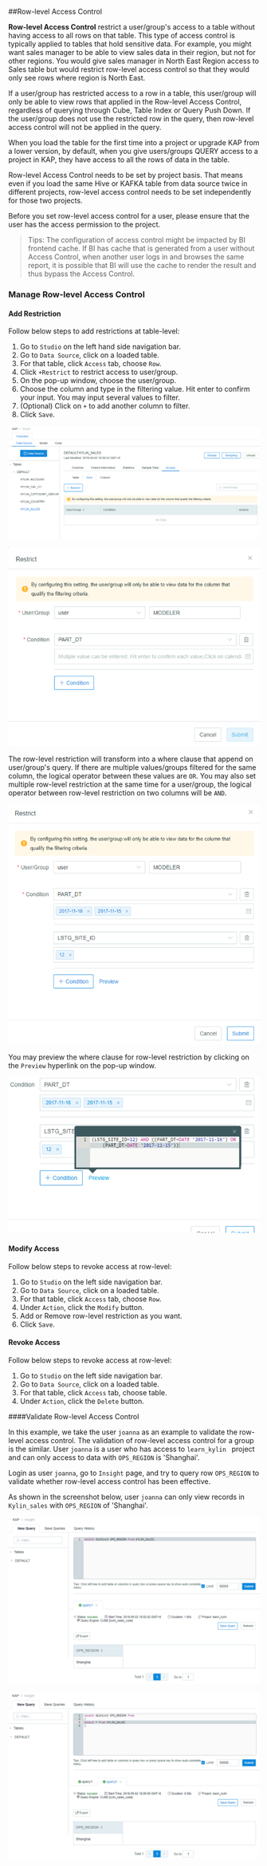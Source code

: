 ##Row-level Access Control

**Row-level Access Control** restrict a user/group's access to a table without having access to all rows on that table. This type of access control is typically applied to tables that hold sensitive data. For example, you might want sales manager to be able to view sales data in their region, but not for other regions. You would give sales manager in North East Region access to Sales table but would restrict row-level access control so that they would only see rows where region is North East. 

If a user/group has restricted access to a row in a table, this user/group will only be able to view rows that applied in the Row-level Access Control, regardless of querying through Cube, Table Index or Query Push Down. If the user/group does not use the restricted row in the query, then row-level access control will not be applied in the query. 

When you load the table for the first time into a project or upgrade KAP from a lower version, by default, when you give users/groups QUERY access to a project in KAP, they have access to all the rows of data in the table. 

Row-level Access Control needs to be set by project basis. That means even if you load the same Hive or KAFKA table from data source twice in different projects, row-level access control needs to be set independently for those two projects. 

Before you set row-level access control for a user, please ensure that the user has the access permission to the project.  

> Tips: The configuration of access control might be impacted by BI frontend cache. If BI has cache that is generated from a user without Access Control, when another user logs in and browses the same report, it is possible that BI will use the cache to render the result and thus bypass the Access Control.


### Manage Row-level Access Control

#### Add Restriction

Follow below steps to add restrictions at table-level:

1. Go to `Studio` on the left hand side navigation bar.
2. Go to `Data Source`, click on a loaded table.
3. For that table, click `Access` tab, choose `Row`. 
4. Click `+Restrict` to restrict access to user/group. 
5. On the pop-up window, choose the user/group.
6. Choose the column and type in the filtering value. Hit enter to confirm your input. You may input several values to filter.  
7. (Optional) Click on `+` to add another column to filter. 
8. Click `Save`.

![Row-level access control](images/row/w_1.png)

![Add restriction](images/row/w_2.png)

The row-level restriction will transform into a where clause that append on user/group's query. If there are multiple values/groups filtered for the same column, the logical operator between these values are `OR`.  You may also set multiple row-level restriction at the same time for a user/group, the logical operator between row-level restriction on two columns will be `AND`.

![Add restrictions](images/row/w_3.png)

You may preview the where clause for row-level restriction by clicking on the `Preview` hyperlink on the pop-up window. 

 ![Preview SQL](images/row/w_4.png)

#### Modify Access

Follow below steps to revoke access at row-level:

1. Go to `Studio` on the left side navigation bar.
2. Go to `Data Source`, click on a loaded table.
3. For that table, click `Access` tab, choose `Row`. 
4. Under `Action`, click the `Modify` button.
5. Add or Remove row-level restriction as you want.
6. Click `Save`.

#### Revoke Access

Follow below steps to revoke access at row-level:

1. Go to `Studio` on the left side navigation bar.
2. Go to `Data Source`, click on a loaded table.
3. For that table, click `Access` tab, choose table. 
4. Under `Action`, click the `Delete` button.

####Validate Row-level Access Control

In this example, we take the user `joanna` as an example to validate the row-level access control. The validation of row-level access control for a group is the similar.  User `joanna` is a user who has access to `learn_kylin ` project and can only access to data with `OPS_REGION` is 'Shanghai'.

Login as user `joanna`, go to `Insight` page, and try to query row `OPS_REGION` to validate whether row-level access control has been effective.

As shown in the screenshot below,  user `joanna` can only view records in `Kylin_sales` with `OPS_REGION` of 'Shanghai'.

![Validation 1](images/row/w_5.png)

![Validation 2](images/row/w_6.png)
